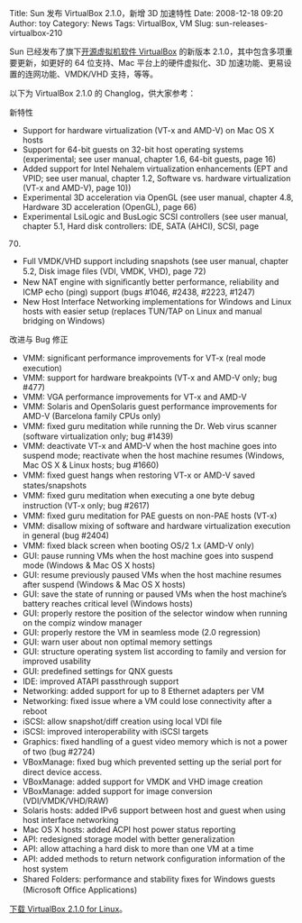 Title: Sun 发布 VirtualBox 2.1.0，新增 3D 加速特性
Date: 2008-12-18 09:20
Author: toy
Category: News
Tags: VirtualBox, VM
Slug: sun-releases-virtualbox-210

Sun 已经发布了旗下[开源虚拟机软件
VirtualBox](http://linuxtoy.org/archives/virtualbox.html) 的新版本
2.1.0，其中包含多项重要更新，如更好的 64 位支持、Mac
平台上的硬件虚拟化、3D 加速功能、更易设置的连网功能、VMDK/VHD
支持，等等。

以下为 VirtualBox 2.1.0 的 Changlog，供大家参考：

新特性

* Support for hardware virtualization (VT-x and AMD-V) on Mac OS X
hosts  
* Support for 64-bit guests on 32-bit host operating systems
(experimental; see user manual, chapter 1.6, 64-bit guests, page 16)  
* Added support for Intel Nehalem virtualization enhancements (EPT and
VPID; see user manual, chapter 1.2, Software vs. hardware virtualization
(VT-x and AMD-V), page 10))  
* Experimental 3D acceleration via OpenGL (see user manual, chapter
4.8, Hardware 3D acceleration (OpenGL), page 66)  
* Experimental LsiLogic and BusLogic SCSI controllers (see user
manual, chapter 5.1, Hard disk controllers: IDE, SATA (AHCI), SCSI, page
70)  
* Full VMDK/VHD support including snapshots (see user manual, chapter
5.2, Disk image ﬁles (VDI, VMDK, VHD), page 72)  
* New NAT engine with signiﬁcantly better performance, reliability and
ICMP echo (ping) support (bugs #1046, #2438, #2223, #1247)  
* New Host Interface Networking implementations for Windows and Linux
hosts with easier setup (replaces TUN/TAP on Linux and manual bridging
on Windows)

改进与 Bug 修正

* VMM: signiﬁcant performance improvements for VT-x (real mode
execution)  
* VMM: support for hardware breakpoints (VT-x and AMD-V only; bug
#477)  
* VMM: VGA performance improvements for VT-x and AMD-V  
* VMM: Solaris and OpenSolaris guest performance improvements for
AMD-V (Barcelona family CPUs only)  
* VMM: ﬁxed guru meditation while running the Dr. Web virus scanner
(software virtualization only; bug #1439)  
* VMM: deactivate VT-x and AMD-V when the host machine goes into
suspend mode; reactivate when the host machine resumes (Windows, Mac OS
X & Linux hosts; bug #1660)  
* VMM: ﬁxed guest hangs when restoring VT-x or AMD-V saved
states/snapshots  
* VMM: ﬁxed guru meditation when executing a one byte debug
instruction (VT-x only; bug #2617)  
* VMM: ﬁxed guru meditation for PAE guests on non-PAE hosts (VT-x)  
* VMM: disallow mixing of software and hardware virtualization
execution in general (bug #2404)  
* VMM: ﬁxed black screen when booting OS/2 1.x (AMD-V only)  
* GUI: pause running VMs when the host machine goes into suspend mode
(Windows & Mac OS X hosts)  
* GUI: resume previously paused VMs when the host machine resumes
after suspend (Windows & Mac OS X hosts)  
* GUI: save the state of running or paused VMs when the host machine’s
battery reaches critical level (Windows hosts)  
* GUI: properly restore the position of the selector window when
running on the compiz window manager  
* GUI: properly restore the VM in seamless mode (2.0 regression)  
* GUI: warn user about non optimal memory settings  
* GUI: structure operating system list according to family and version
for improved usability  
* GUI: predeﬁned settings for QNX guests  
* IDE: improved ATAPI passthrough support  
* Networking: added support for up to 8 Ethernet adapters per VM  
* Networking: ﬁxed issue where a VM could lose connectivity after a
reboot  
* iSCSI: allow snapshot/diff creation using local VDI ﬁle  
* iSCSI: improved interoperability with iSCSI targets  
* Graphics: ﬁxed handling of a guest video memory which is not a power
of two (bug #2724)  
* VBoxManage: ﬁxed bug which prevented setting up the serial port for
direct device access.  
* VBoxManage: added support for VMDK and VHD image creation  
* VBoxManage: added support for image conversion (VDI/VMDK/VHD/RAW)  
* Solaris hosts: added IPv6 support between host and guest when using
host interface networking  
* Mac OS X hosts: added ACPI host power status reporting  
* API: redesigned storage model with better generalization  
* API: allow attaching a hard disk to more than one VM at a time  
* API: added methods to return network conﬁguration information of the
host system  
* Shared Folders: performance and stability ﬁxes for Windows guests
(Microsoft Ofﬁce Applications)

[下载 VirtualBox 2.1.0 for
Linux](http://www.virtualbox.org/wiki/Linux_Downloads)。
